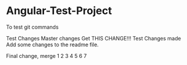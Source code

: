 # Angular-Test-Project
To test git commands 

Test Changes
Master changes
Get THIS CHANGE!!!
Test Changes made
Add some changes to the readme file.

Final change, merge
1
2
3
4
5
6
7

